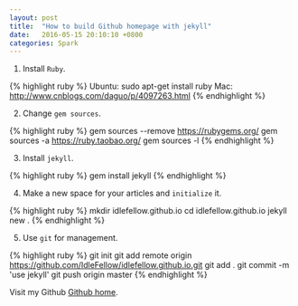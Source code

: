 ```yaml
---
layout: post
title:  "How to build Github homepage with jekyll"
date:   2016-05-15 20:10:10 +0800
categories: Spark
---
```

1. Install `Ruby`.

{% highlight ruby %}
Ubuntu: sudo apt-get install ruby
Mac: http://www.cnblogs.com/daguo/p/4097263.html
{% endhighlight %}

2. Change `gem sources`.

{% highlight ruby %}
gem sources --remove https://rubygems.org/
gem sources -a https://ruby.taobao.org/
gem sources -l
{% endhighlight %}

3. Install `jekyll`.

{% highlight ruby %}
gem install jekyll
{% endhighlight %}

4. Make a new space for your articles and `initialize` it.

{% highlight ruby %}
mkdir idlefellow.github.io
cd idlefellow.github.io
jekyll new .
{% endhighlight %}

5. Use `git` for management.

{% highlight ruby %}
git init
git add remote origin https://github.com/IdleFellow/idlefellow.github.io.git
git add .
git commit -m 'use jekyll'
git push origin master
{% endhighlight %}

Visit my Github [Github home][github-home].

[github-home]: https://github.com/IdleFellow

